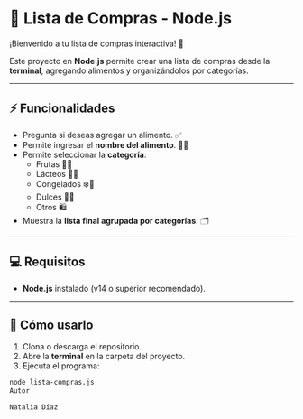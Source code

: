 #  🛒 Lista de Compras - Node.js

¡Bienvenido a tu lista de compras interactiva! 📝  

Este proyecto en **Node.js** permite crear una lista de compras desde la **terminal**, agregando alimentos y organizándolos por categorías.

---

## ⚡ Funcionalidades

- Pregunta si deseas agregar un alimento. ✅  
- Permite ingresar el **nombre del alimento**. 🍎🥛  
- Permite seleccionar la **categoría**:  
  - Frutas 🍌🍇  
  - Lácteos 🥛🧀  
  - Congelados ❄️🥶  
  - Dulces 🍬🍫  
  - Otros 🛍️  
- Muestra la **lista final agrupada por categorías**. 🗂️  

---

## 💻 Requisitos

- **Node.js** instalado (v14 o superior recomendado).

---

## 🚀 Cómo usarlo

1. Clona o descarga el repositorio.  
2. Abre la **terminal** en la carpeta del proyecto.  
3. Ejecuta el programa:

```bash
node lista-compras.js
Autor

Natalia Díaz

